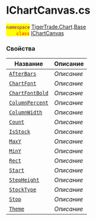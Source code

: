 
# IChartCanvas.cs
<mark style="color:purple;">`namespace`</mark> [TigerTrade.Chart](../../../TigerTrade.Chart.md).[Base](../../../TigerTrade.Chart/Base.md)  
<mark style="color:red;">&nbsp;&nbsp;&nbsp;&nbsp;&nbsp;&nbsp;&nbsp;`class`</mark> [IChartCanvas](../IChartCanvas.cs.md)

### Свойства
| Название | Описание |
| --- | --- |
| [`AfterBars`](./Свойства/AfterBars.md) | *Описание* |
| [`ChartFont`](./Свойства/ChartFont.md) | *Описание* |
| [`ChartFontBold`](./Свойства/ChartFontBold.md) | *Описание* |
| [`ColumnPercent`](./Свойства/ColumnPercent.md) | *Описание* |
| [`ColumnWidth`](./Свойства/ColumnWidth.md) | *Описание* |
| [`Count`](./Свойства/Count.md) | *Описание* |
| [`IsStock`](./Свойства/IsStock.md) | *Описание* |
| [`MaxY`](./Свойства/MaxY.md) | *Описание* |
| [`MinY`](./Свойства/MinY.md) | *Описание* |
| [`Rect`](./Свойства/Rect.md) | *Описание* |
| [`Start`](./Свойства/Start.md) | *Описание* |
| [`StepHeight`](./Свойства/StepHeight.md) | *Описание* |
| [`StockType`](./Свойства/StockType.md) | *Описание* |
| [`Stop`](./Свойства/Stop.md) | *Описание* |
| [`Theme`](./Свойства/Theme.md) | *Описание* |
